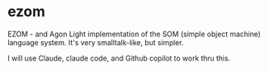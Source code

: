 # ezom
EZOM - and Agon Light implementation of the SOM (simple object machine) language system. It's very smalltalk-like, but simpler.

I will use Claude, claude code, and Github copilot to work thru this.

